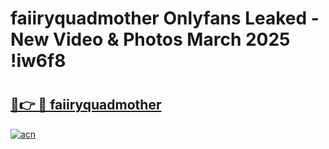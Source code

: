 # faiiryquadmother Onlyfans Leaked - New Video & Photos March 2025 !iw6f8

# <h2><a href="https://0v1lkv.iuczelnia.edu.pl?title=faiiryquadmother&ref=iw6f8">🔗👉 🔴 faiiryquadmother</a></h2>

[![acn](https://github.com/user-attachments/assets/0f9c940e-d8b0-45ae-aac7-cd30a18b3e1c)](https://0v1lkv.iuczelnia.edu.pl?title=faiiryquadmother&ref=iw6f8)

